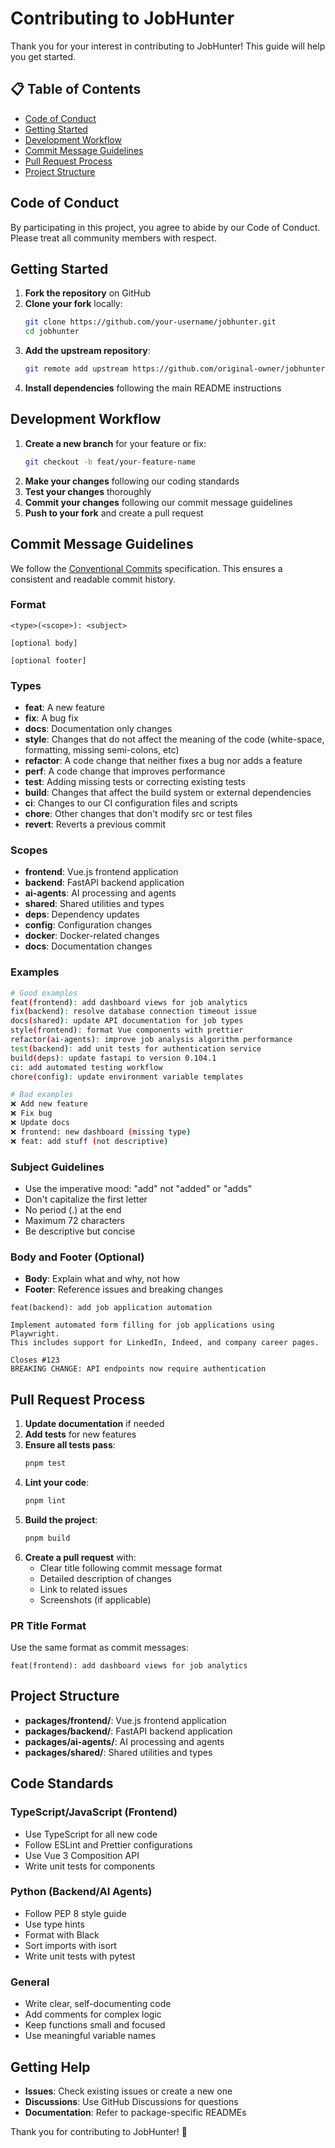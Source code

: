 # Contributing to JobHunter

Thank you for your interest in contributing to JobHunter! This guide will help you get started.

## 📋 Table of Contents

- [Code of Conduct](#code-of-conduct)
- [Getting Started](#getting-started)
- [Development Workflow](#development-workflow)
- [Commit Message Guidelines](#commit-message-guidelines)
- [Pull Request Process](#pull-request-process)
- [Project Structure](#project-structure)

## Code of Conduct

By participating in this project, you agree to abide by our Code of Conduct. Please treat all community members with respect.

## Getting Started

1. **Fork the repository** on GitHub
2. **Clone your fork** locally:
   ```bash
   git clone https://github.com/your-username/jobhunter.git
   cd jobhunter
   ```
3. **Add the upstream repository**:
   ```bash
   git remote add upstream https://github.com/original-owner/jobhunter.git
   ```
4. **Install dependencies** following the main README instructions

## Development Workflow

1. **Create a new branch** for your feature or fix:
   ```bash
   git checkout -b feat/your-feature-name
   ```
2. **Make your changes** following our coding standards
3. **Test your changes** thoroughly
4. **Commit your changes** following our commit message guidelines
5. **Push to your fork** and create a pull request

## Commit Message Guidelines

We follow the [Conventional Commits](https://www.conventionalcommits.org/) specification. This ensures a consistent and readable commit history.

### Format

```
<type>(<scope>): <subject>

[optional body]

[optional footer]
```

### Types

- **feat**: A new feature
- **fix**: A bug fix
- **docs**: Documentation only changes
- **style**: Changes that do not affect the meaning of the code (white-space, formatting, missing semi-colons, etc)
- **refactor**: A code change that neither fixes a bug nor adds a feature
- **perf**: A code change that improves performance
- **test**: Adding missing tests or correcting existing tests
- **build**: Changes that affect the build system or external dependencies
- **ci**: Changes to our CI configuration files and scripts
- **chore**: Other changes that don't modify src or test files
- **revert**: Reverts a previous commit

### Scopes

- **frontend**: Vue.js frontend application
- **backend**: FastAPI backend application
- **ai-agents**: AI processing and agents
- **shared**: Shared utilities and types
- **deps**: Dependency updates
- **config**: Configuration changes
- **docker**: Docker-related changes
- **docs**: Documentation changes

### Examples

```bash
# Good examples
feat(frontend): add dashboard views for job analytics
fix(backend): resolve database connection timeout issue
docs(shared): update API documentation for job types
style(frontend): format Vue components with prettier
refactor(ai-agents): improve job analysis algorithm performance
test(backend): add unit tests for authentication service
build(deps): update fastapi to version 0.104.1
ci: add automated testing workflow
chore(config): update environment variable templates

# Bad examples
❌ Add new feature
❌ Fix bug
❌ Update docs
❌ frontend: new dashboard (missing type)
❌ feat: add stuff (not descriptive)
```

### Subject Guidelines

- Use the imperative mood: "add" not "added" or "adds"
- Don't capitalize the first letter
- No period (.) at the end
- Maximum 72 characters
- Be descriptive but concise

### Body and Footer (Optional)

- **Body**: Explain what and why, not how
- **Footer**: Reference issues and breaking changes

```
feat(backend): add job application automation

Implement automated form filling for job applications using Playwright.
This includes support for LinkedIn, Indeed, and company career pages.

Closes #123
BREAKING CHANGE: API endpoints now require authentication
```

## Pull Request Process

1. **Update documentation** if needed
2. **Add tests** for new features
3. **Ensure all tests pass**:
   ```bash
   pnpm test
   ```
4. **Lint your code**:
   ```bash
   pnpm lint
   ```
5. **Build the project**:
   ```bash
   pnpm build
   ```
6. **Create a pull request** with:
   - Clear title following commit message format
   - Detailed description of changes
   - Link to related issues
   - Screenshots (if applicable)

### PR Title Format

Use the same format as commit messages:
```
feat(frontend): add dashboard views for job analytics
```

## Project Structure

- **packages/frontend/**: Vue.js frontend application
- **packages/backend/**: FastAPI backend application
- **packages/ai-agents/**: AI processing and agents
- **packages/shared/**: Shared utilities and types

## Code Standards

### TypeScript/JavaScript (Frontend)
- Use TypeScript for all new code
- Follow ESLint and Prettier configurations
- Use Vue 3 Composition API
- Write unit tests for components

### Python (Backend/AI Agents)
- Follow PEP 8 style guide
- Use type hints
- Format with Black
- Sort imports with isort
- Write unit tests with pytest

### General
- Write clear, self-documenting code
- Add comments for complex logic
- Keep functions small and focused
- Use meaningful variable names

## Getting Help

- **Issues**: Check existing issues or create a new one
- **Discussions**: Use GitHub Discussions for questions
- **Documentation**: Refer to package-specific READMEs

Thank you for contributing to JobHunter! 🚀
